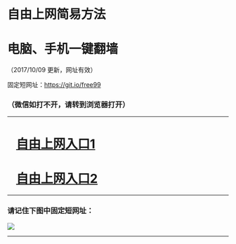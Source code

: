 ﻿# 自由上网简易方法

# 电脑、手机一键翻墙

（2017/10/09 更新，网址有效）

固定短网址：https://git.io/free99

### （微信如打不开，请转到浏览器打开）


***





# &nbsp;&nbsp; <a href="http://ft2445921119.fwq-tz-1001.info/fwqtz01.html?t=100900118132 " target="_blank">自由上网入口1</a>
# &nbsp;&nbsp; <a href="http://ft176745033.fwq-tz-1002.info/fwqtz02.html?t=100900124314 " target="_blank">自由上网入口2</a>
***

### 请记住下图中固定短网址：

<img src="https://s3-us-west-2.amazonaws.com/fwq-1001/yjfq-20170905okok.png" /> 


***

